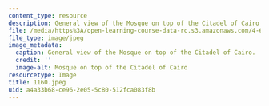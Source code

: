 ```yaml
---
content_type: resource
description: General view of the Mosque on top of the Citadel of Cairo.
file: /media/https%3A/open-learning-course-data-rc.s3.amazonaws.com/4-615-the-architecture-of-cairo-spring-2002/a4a33b68ce962e055c80512fca083f8b_1160.jpeg
file_type: image/jpeg
image_metadata:
  caption: General view of the Mosque on top of the Citadel of Cairo.
  credit: ''
  image-alt: Mosque on top of the Citadel of Cairo
resourcetype: Image
title: 1160.jpeg
uid: a4a33b68-ce96-2e05-5c80-512fca083f8b
---
```

